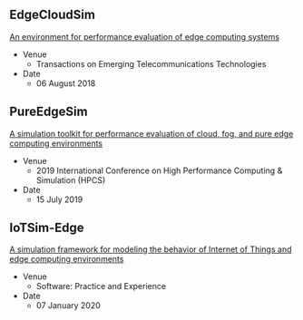 ## EdgeCloudSim

[An environment for performance evaluation of edge computing systems](https://doi.org/10.1002/ett.3493)

- Venue
  - Transactions on Emerging Telecommunications Technologies
- Date
  - 06 August 2018
  
## PureEdgeSim

[A simulation toolkit for performance evaluation of cloud, fog, and pure edge computing environments](https://doi.org/10.1109/HPCS48598.2019.9188059)

- Venue
  - 2019 International Conference on High Performance Computing & Simulation (HPCS)
- Date
  - 15 July 2019

## IoTSim-Edge

[A simulation framework for modeling the behavior of Internet of Things and edge computing environments](https://doi.org/10.1002/spe.2787)

- Venue
  - Software: Practice and Experience
- Date
  - 07 January 2020
